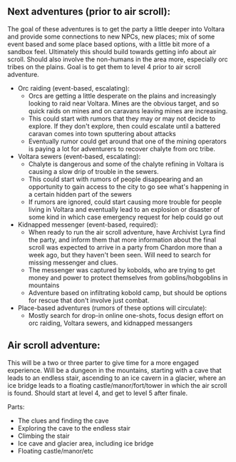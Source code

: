 ## Next adventures (prior to air scroll):
 
The goal of these adventures is to get the party a little deeper into Voltara and provide some connections to new NPCs, new places; mix of some event based and some place based options, with a little bit more of a sandbox feel. Ultimately this should build towards getting info about air scroll. Should also involve the non-humans in the area more, especially orc tribes on the plains. Goal is to get them to level 4 prior to air scroll adventure.
 
- Orc raiding (event-based, escalating):
    - Orcs are getting a little desperate on the plains and increasingly looking to raid near Voltara. Mines are the obvious target, and so quick raids on mines and on caravans leaving mines are increasing.
    - This could start with rumors that they may or may not decide to explore. If they don't explore, then could escalate until a battered caravan comes into town sputtering about attacks
    - Eventually rumor could get around that one of the mining operators is paying a lot for adventurers to recover chalyte from orc tribe.
- Voltara sewers (event-based, escalating):
    - Chalyte is dangerous and some of the chalyte refining in Voltara is causing a slow drip of trouble in the sewers.
    - This could start with rumors of people disappearing and an opportunity to gain access to the city to go see what's happening in a certain hidden part of the sewers
    - If rumors are ignored, could start causing more trouble for people living in Voltara and eventually lead to an explosion or disaster of some kind in which case emergency request for help could go out
- Kidnapped messenger (event-based, required):
    - When ready to run the air scroll adventure, have Archivist Lyra find the party, and inform them that more information about the final scroll was expected to arrive in a party from Chardon more than a week ago, but they haven't been seen. Will need to search for missing messenger and clues.
    - The messenger was captured by kobolds, who are trying to get money and power to protect themselves from goblins/hobgoblins in mountains
    - Adventure based on infiltrating kobold camp, but should be options for rescue that don't involve just combat.
- Place-based adventures (rumors of these options will circulate):
    - Mostly search for drop-in online one-shots, focus design effort on orc raiding, Voltara sewers, and kidnapped messangers

## Air scroll adventure:
 
This will be a two or three parter to give time for a more engaged experience. Will be a dungeon in the mountains, starting with a cave that leads to an endless stair, ascending to an ice cavern in a glacier, where an ice bridge leads to a floating castle/manor/fort/tower in which the air scroll is found. Should start at level 4, and get to level 5 after finale.
 
Parts:

- The clues and finding the cave
- Exploring the cave to the endless stair
- Climbing the stair
- Ice cave and glacier area, including ice bridge
- Floating castle/manor/etc